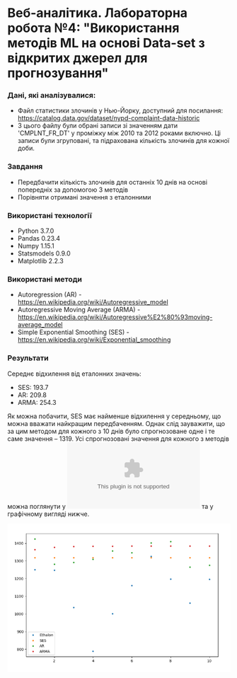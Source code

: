 # Веб-аналітика. Лабораторна робота №4: "Використання методів ML на основі Data-set з відкритих джерел для прогнозування"

### Дані, які аналізувалися:
- Файл статистики злочинів у Нью-Йорку, доступний для посилання: https://catalog.data.gov/dataset/nypd-complaint-data-historic
- З цього файлу були обрані записи зі значенням дати 'CMPLNT_FR_DT' у проміжку між 2010 та 2012 роками включно. Ці записи були згруповані, та підрахована кількість злочинів для кожної доби.

### Завдання
- Передбачити кількість злочинів для останніх 10 днів на основі попередніх за допомогою 3 методів
- Порівняти отримані значення з еталонними

### Використані технології
- Python 3.7.0
- Pandas 0.23.4
- Numpy 1.15.1
- Statsmodels 0.9.0
- Matplotlib 2.2.3

### Використані методи
- Autoregression (AR) - https://en.wikipedia.org/wiki/Autoregressive_model
- Autoregressive Moving Average (ARMA) - https://en.wikipedia.org/wiki/Autoregressive%E2%80%93moving-average_model
- Simple Exponential Smoothing (SES) - https://en.wikipedia.org/wiki/Exponential_smoothing

### Результати 
Середнє відхилення від еталонних значень:
- SES: 193.7
- AR: 209.8
- ARMA: 254.3

Як можна побачити, SES має найменше відхилення у середньому, що можна вважати найкращим передбаченням. Однак слід зауважити, що за цим методом для кожного з 10 днів було спрогнозоване одне і те саме значення – 1319. Усі спрогнозовані значення для кожного з методів можна поглянути у ![таблиці результатів](/lab4/results.csv) та у графічному вигляді нижче.

![Графік порівняння передбачених значень та еталонних](/lab4/results.png)
